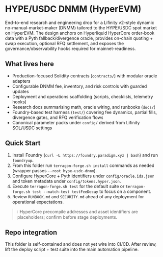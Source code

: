 # HYPE/USDC DNMM (HyperEVM)

End-to-end research and engineering drop for a Lifinity v2–style dynamic no-manual-market-maker (DNMM) tailored to the HYPE/USDC spot market on HyperEVM. The design anchors on Hyperliquid HyperCore order-book data with a Pyth fallback/divergence oracle, provides on-chain quoting + swap execution, optional RFQ settlement, and exposes the governance/observability hooks required for mainnet-readiness.

## What lives here

- Production-focused Solidity contracts (`contracts/`) with modular oracle adapters
- Configurable DNMM fee, inventory, and risk controls with guarded updates
- Deployment and operations scaffolding (scripts, checklists, telemetry hooks)
- Research docs summarising math, oracle wiring, and runbooks (`docs/`)
- Foundry-based test harness (`test/`) covering fee dynamics, partial fills, divergence gates, and RFQ verification flows
- Canonical parameter packs under `config/` derived from Lifinity SOL/USDC settings

## Quick Start

1. Install Foundry (`curl -L https://foundry.paradigm.xyz | bash`) and run `foundryup`.
2. From this folder run `terragon-forge.sh install` commands as needed (wrapper passes `--root hype-usdc-dnmm`).
3. Configure HyperCore + Pyth identifiers under `config/oracle.ids.json` and token metadata under `config/tokens.hyper.json`.
4. Execute `terragon-forge.sh test` for the default suite or `terragon-forge.sh test --match-test testFeeDecay` to focus on a component.
5. Review `RUNBOOK.md` and `SECURITY.md` ahead of any deployment for operational expectations.

> ℹ️  HyperCore precompile addresses and asset identifiers are placeholders; confirm before stage deployments.

## Repo integration

This folder is self-contained and does not yet wire into CI/CD. After review, lift the deploy script + test suite into the main automation pipeline.
